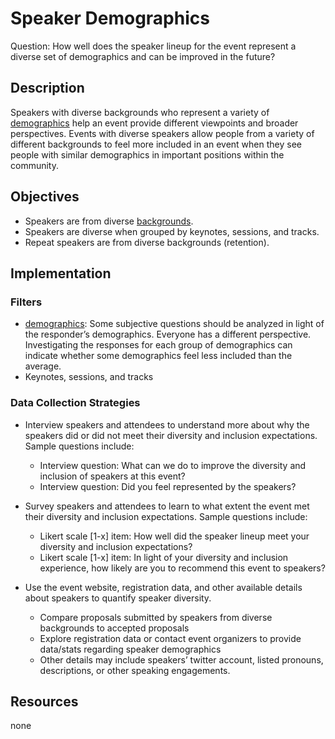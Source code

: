 # Speaker Demographics

Question: How well does the speaker lineup for the event represent a diverse set of demographics and can be improved in the future?


## Description

Speakers with diverse backgrounds who represent a variety of [demographics](/demographic-data) help an event provide different viewpoints and broader perspectives. Events with diverse speakers allow people from a variety of different backgrounds to feel more included in an event when they see people with similar demographics in important positions within the community. 


## Objectives

- Speakers are from diverse [backgrounds](/demographic-data).
- Speakers are diverse when grouped by keynotes, sessions, and tracks.
- Repeat speakers are from diverse backgrounds (retention). 


## Implementation

### Filters

- [demographics](/demographic-data): Some subjective questions should be analyzed in light of the responder’s demographics. Everyone has a different perspective. Investigating the responses for each group of demographics can indicate whether some demographics feel less included than the average.
- Keynotes, sessions, and tracks


### Data Collection Strategies

- Interview speakers and attendees to understand more about why the speakers did or did not meet their diversity and inclusion expectations. Sample questions include: 
  * Interview question: What can we do to improve the diversity and inclusion of speakers at this event?
  * Interview question: Did you feel represented by the speakers?

- Survey speakers and attendees to learn to what extent the event met their diversity and inclusion expectations. Sample questions include:
  * Likert scale [1-x] item: How well did the speaker lineup meet your diversity and inclusion expectations?
  * Likert scale [1-x] item: In light of your diversity and inclusion experience, how likely are you to recommend this event to speakers?

- Use the event website, registration data, and other available details about speakers to quantify speaker diversity.
  * Compare proposals submitted by speakers from diverse backgrounds to accepted proposals 
  * Explore registration data or contact event organizers to provide data/stats regarding speaker demographics 
  * Other details may include speakers’ twitter account, listed pronouns, descriptions, or other speaking engagements.


## Resources

none
